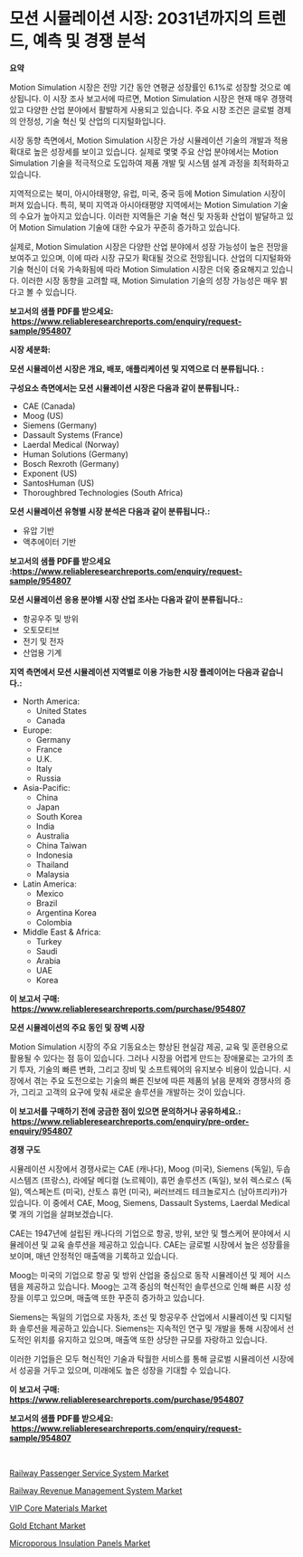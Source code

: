 <p><h1>모션 시뮬레이션 시장: 2031년까지의 트렌드, 예측 및 경쟁 분석</h1></p><p><strong>요약</strong></p>
<p><p>Motion Simulation 시장은 전망 기간 동안 연평균 성장률인 6.1%로 성장할 것으로 예상됩니다. 이 시장 조사 보고서에 따르면, Motion Simulation 시장은 현재 매우 경쟁력 있고 다양한 산업 분야에서 활발하게 사용되고 있습니다. 주요 시장 조건은 글로벌 경제의 안정성, 기술 혁신 및 산업의 디지털화입니다.</p><p>시장 동향 측면에서, Motion Simulation 시장은 가상 시뮬레이션 기술의 개발과 적용 확대로 높은 성장세를 보이고 있습니다. 실제로 몇몇 주요 산업 분야에서는 Motion Simulation 기술을 적극적으로 도입하여 제품 개발 및 시스템 설계 과정을 최적화하고 있습니다.</p><p>지역적으로는 북미, 아시아태평양, 유럽, 미국, 중국 등에 Motion Simulation 시장이 퍼져 있습니다. 특히, 북미 지역과 아시아태평양 지역에서는 Motion Simulation 기술의 수요가 높아지고 있습니다. 이러한 지역들은 기술 혁신 및 자동화 산업이 발달하고 있어 Motion Simulation 기술에 대한 수요가 꾸준히 증가하고 있습니다.</p><p>실제로, Motion Simulation 시장은 다양한 산업 분야에서 성장 가능성이 높은 전망을 보여주고 있으며, 이에 따라 시장 규모가 확대될 것으로 전망됩니다. 산업의 디지털화와 기술 혁신이 더욱 가속화됨에 따라 Motion Simulation 시장은 더욱 중요해지고 있습니다. 이러한 시장 동향을 고려할 때, Motion Simulation 기술의 성장 가능성은 매우 밝다고 볼 수 있습니다.</p></p>
<p><strong>보고서의 샘플 PDF를 받으세요: &nbsp;<a href="https://www.reliableresearchreports.com/enquiry/request-sample/954807">https://www.reliableresearchreports.com/enquiry/request-sample/954807</a></strong></p>
<p><strong>시장 세분화:</strong></p>
<p><strong> 모션 시뮬레이션 시장은 개요, 배포, 애플리케이션 및 지역으로 더 분류됩니다. :</strong></p>
<p><strong>구성요소 측면에서는 모션 시뮬레이션 시장은 다음과 같이 분류됩니다.:</strong></p>
<p><ul><li>CAE (Canada)</li><li>Moog (US)</li><li>Siemens (Germany)</li><li>Dassault Systems (France)</li><li>Laerdal Medical (Norway)</li><li>Human Solutions (Germany)</li><li>Bosch Rexroth (Germany)</li><li>Exponent (US)</li><li>SantosHuman (US)</li><li>Thoroughbred Technologies (South Africa)</li></ul></p>
<p><strong> 모션 시뮬레이션 유형별 시장 분석은 다음과 같이 분류됩니다.:</strong></p>
<p><ul><li>유압 기반</li><li>액추에이터 기반</li></ul></p>
<p><strong>보고서의 샘플 PDF를 받으세요 :<a href="https://www.reliableresearchreports.com/enquiry/request-sample/954807">https://www.reliableresearchreports.com/enquiry/request-sample/954807</a></strong></p>
<p><strong> 모션 시뮬레이션 응용 분야별 시장 산업 조사는 다음과 같이 분류됩니다.:</strong></p>
<p><ul><li>항공우주 및 방위</li><li>오토모티브</li><li>전기 및 전자</li><li>산업용 기계</li></ul></p>
<p><strong>지역 측면에서 모션 시뮬레이션 지역별로 이용 가능한 시장 플레이어는 다음과 같습니다.:</strong></p>
<p><ul>
    <li>
        North America:
        <ul>
            <li>United States</li>
            <li>Canada</li>
        </ul>
    </li>
    <li>
        Europe:
        <ul>
            <li>Germany</li>
            <li>France</li>
            <li>U.K.</li>
            <li>Italy</li>
            <li>Russia</li>
        </ul>
    </li>
    <li>
        Asia-Pacific:
        <ul>
            <li>China</li>
            <li>Japan</li>
            <li>South Korea</li>
            <li>India</li>
            <li>Australia</li>
            <li>China Taiwan</li>
            <li>Indonesia</li>
            <li>Thailand</li>
            <li>Malaysia</li>
        </ul>
    </li>
    <li>
        Latin America:
        <ul>
            <li>Mexico</li>
            <li>Brazil</li>
            <li>Argentina Korea</li>
            <li>Colombia</li>
        </ul>
    </li>
    <li>
        Middle East & Africa:
        <ul>
            <li>Turkey</li>
            <li>Saudi</li>
            <li>Arabia</li>
            <li>UAE</li>
            <li>Korea</li>
        </ul>
    </li>
    </ul></p>
<p><strong>이 보고서 구매: &nbsp;<a href="https://www.reliableresearchreports.com/purchase/954807">https://www.reliableresearchreports.com/purchase/954807</a></strong></p>
<p><strong>모션 시뮬레이션의 주요 동인 및 장벽 시장</strong></p>
<p><p>Motion Simulation 시장의 주요 기동요소는 향상된 현실감 제공, 교육 및 훈련용으로 활용될 수 있다는 점 등이 있습니다. 그러나 시장을 어렵게 만드는 장애물로는 고가의 초기 투자, 기술의 빠른 변화, 그리고 장비 및 소프트웨어의 유지보수 비용이 있습니다. 시장에서 겪는 주요 도전으로는 기술의 빠른 진보에 따른 제품의 낡음 문제와 경쟁사의 증가, 그리고 고객의 요구에 맞춰 새로운 솔루션을 개발하는 것이 있습니다.</p></p>
<p><strong>이 보고서를 구매하기 전에 궁금한 점이 있으면 문의하거나 공유하세요.: &nbsp;<a href="https://www.reliableresearchreports.com/enquiry/pre-order-enquiry/954807">https://www.reliableresearchreports.com/enquiry/pre-order-enquiry/954807</a></strong></p>
<p><strong>경쟁 구도</strong></p>
<p><p>시뮬레이션 시장에서 경쟁사로는 CAE (캐나다), Moog (미국), Siemens (독일), 두솝 시스템즈 (프랑스), 라에달 메디컬 (노르웨이), 휴먼 솔루션즈 (독일), 보쉬 렉스로스 (독일), 엑스페논트 (미국), 산토스 휴먼 (미국), 써러브레드 테크놀로지스 (남아프리카)가 있습니다. 이 중에서 CAE, Moog, Siemens, Dassault Systems, Laerdal Medical 몇 개의 기업을 살펴보겠습니다.</p><p>CAE는 1947년에 설립된 캐나다의 기업으로 항공, 방위, 보안 및 헬스케어 분야에서 시뮬레이션 및 교육 솔루션을 제공하고 있습니다. CAE는 글로벌 시장에서 높은 성장률을 보이며, 매년 안정적인 매출액을 기록하고 있습니다.</p><p>Moog는 미국의 기업으로 항공 및 방위 산업을 중심으로 동작 시뮬레이션 및 제어 시스템을 제공하고 있습니다. Moog는 고객 중심의 혁신적인 솔루션으로 인해 빠른 시장 성장을 이루고 있으며, 매출액 또한 꾸준히 증가하고 있습니다.</p><p>Siemens는 독일의 기업으로 자동차, 조선 및 항공우주 산업에서 시뮬레이션 및 디지털화 솔루션을 제공하고 있습니다. Siemens는 지속적인 연구 및 개발을 통해 시장에서 선도적인 위치를 유지하고 있으며, 매출액 또한 상당한 규모를 자랑하고 있습니다.</p><p>이러한 기업들은 모두 혁신적인 기술과 탁월한 서비스를 통해 글로벌 시뮬레이션 시장에서 성공을 거두고 있으며, 미래에도 높은 성장을 기대할 수 있습니다.</p></p>
<p><strong>이 보고서 구매: &nbsp; <a href="https://www.reliableresearchreports.com/purchase/954807">https://www.reliableresearchreports.com/purchase/954807</a></strong></p>
<p><strong>보고서의 샘플 PDF를 받으세요: &nbsp;<a href="https://www.reliableresearchreports.com/enquiry/request-sample/954807">https://www.reliableresearchreports.com/enquiry/request-sample/954807</a></strong><strong></strong></p>
<p>&nbsp;</p>
<p><p><a href="https://unruly-ladybug-44b.notion.site/Railway-Passenger-Service-System-Market-Size-and-Growth-Market-Segmentation-Regional-and-Country-B-8714558827304a9f8f01e710ed8b359a">Railway Passenger Service System Market</a></p><p><a href="https://shimmer-gardenia-37a.notion.site/Railway-Revenue-Management-System-Market-Growth-Market-Trends-COVID-19-Impact-and-Forecasts-for-p-c7e6af3e05a148cc85ba0be6ae08e456">Railway Revenue Management System Market</a></p><p><a href="https://github.com/mauripalmi/Market-Research-Report-List-2/blob/main/vip-core-materials-market.md">VIP Core Materials Market</a></p><p><a href="https://view.publitas.com/reportprime-1/gold-etchant-market-offer-valuable-insights-into-market-size-market-share-market-trends-and-projections-spanning-from-2024-to-2031/">Gold Etchant Market</a></p><p><a href="https://github.com/nicoletavirag/Market-Research-Report-List-2/blob/main/microporous-insulation-panels-market.md">Microporous Insulation Panels Market</a></p></p>
